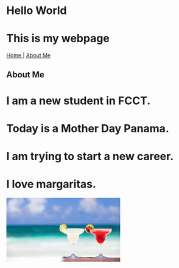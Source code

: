 # Hello World
# This is my webpage

<a href="index.html"> Home </a> | <a href="about.html"> About Me </a>

## About Me

# I am a new student in FCCT.

# Today is a Mother Day Panama.

# I am trying to start a new career.

# I love margaritas.

<img src="images.jfif"></img>

















